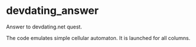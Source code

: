 # devdating_answer
Answer to devdating.net quest.

The сode emulates simple cellular automaton. It is launched for all columns.
